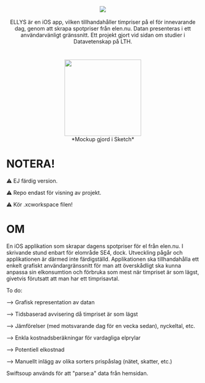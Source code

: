 <p align="center"> 
     <img src="https://user-images.githubusercontent.com/58792679/165300152-dde58ca4-81a8-4882-ae04-5e30b0e4bcf9.png">
     <br>
     <br>
     <a> ELLYS är en iOS app, vilken tillhandahåller timpriser på el för innevarande dag, genom att skrapa spotpriser från elen.nu. Datan presenteras i ett användarvänligt gränssnitt. Ett projekt gjort vid sidan om studier i Datavetenskap på LTH. 
     </a>
</p>
     
# 
<p align="center"> 
     <img src="https://user-images.githubusercontent.com/58792679/165301056-868142b0-bc9a-4b49-a9ca-ef2af9dfccfb.png" width="200">
     <br>
     <a> *Mockup gjord i Sketch*</a>
</p>


# NOTERA!
:warning: EJ färdig version. 

:warning: Repo endast för visning av projekt. 

:warning: Kör .xcworkspace filen!


# OM
En iOS applikation som skrapar dagens spotpriser för el från elen.nu. I skrivande stund enbart för elområde SE4, dock. Utveckling pågår och applikationen är därmed inte färdigställd. Applikationen ska tillhandahålla ett enkelt grafiskt användargränssnitt för man att överskådligt ska kunna anpassa sin elkonsumtion och förbruka som mest när timpriset är som lägst, givetvis förutsatt att man har ett timprisavtal. 

To do:

--> Grafisk representation av datan

--> Tidsbaserad avvisering då timpriset är som lägst

--> Jämförelser (med motsvarande dag för en vecka sedan), nyckeltal, etc.

--> Enkla kostnadsberäkningar för vardagliga elprylar

--> Potentiell elkostnad

--> Manuellt inlägg av olika sorters prispåslag (nätet, skatter, etc.)

Swiftsoup används för att "parse:a" data från hemsidan.
